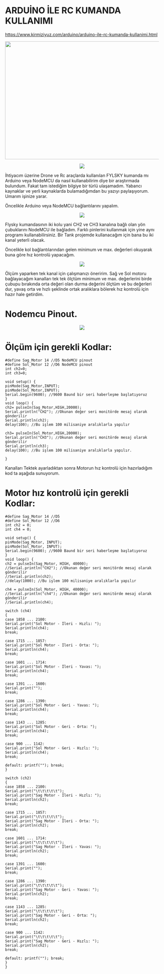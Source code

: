 # ARDUİNO İLE RC KUMANDA KULLANIMI


https://www.kirmiziyuz.com/arduino/arduino-ile-rc-kumanda-kullanimi.html

<p align="center">
  <img width="508" height="385" src="https://kirmiziyuz.com/wp-content/uploads/2021/06/Arduino_ile_Rc_Kumanda_Kullanimi_1.jpg">
</p>

<p align="center">
  <a href="www.youtube.com/watch?v=yP7OLZXwMiY">
  <img src="https://kirmiziyuz.com/wp-content/uploads/2021/06/youtube.jpg"/>
 </a>
</p>

                                     
İhtiyacım üzerine  Drone ve Rc araçlarda kullanılan FYLSKY kumanda mı Arduino veya NodeMCU da nasıl kullanabilirim diye bir araştırmada bulundum. Fakat tam istediğim bilgiye bir türlü ulaşamadım. Yabancı kaynaklar ve yerli kaynaklarda bulamadığımdan bu yazıyı paylaşıyorum. Umarım işinize yarar.

 

Öncelikle Arduino veya NodeMCU bağlantılarını yapalım.
<p align="center">
  <img src="https://kirmiziyuz.com/wp-content/uploads/2021/06/Arduino_ile_Rc_Kumanda_Kullanimi.jpg"/>
</p>

Flysky kumandasının iki kolu yani CH2 ve CH3  kanalına bağlı olan yön çubuklarını NodeMCU ile bağladım. Farklı pinlerini kullanmak için yine aynı programı kullanabilirsiniz. Bir Tank projemde kullanacağım için bana bu iki kanal yeterli olacak.

Öncelikle kol bağlantılarından gelen minimum ve max. değerleri okuyarak buna göre hız kontrolü yapacağım.

<p align="center">
  <img src="https://kirmiziyuz.com/wp-content/uploads/2021/06/Sinyal_Tablo.jpg"/>
</p>

Ölçüm yaparken tek kanal için çalışmanızı öneririm. Sağ ve Sol motoru bağlayacağım kanalları tek tek ölçtüm minimum ve max. değerlerini birde çubupu bırakında orta değeri olan durma değerini ölçtüm ve bu değerleri dur,  yavaş orta ve hızlı şeklinde ortak aralıklara bölerek hız kontrolü için hazır hale getirdim.

# Nodemcu Pinout.
<p align="center">
  <img src="https://kirmiziyuz.com/wp-content/uploads/2021/06/NodeMCUv3.0-pinout.jpg"/>
</p>

# Ölçüm için gerekli Kodlar:

```
#define Sag_Motor 14 //D5 NodeMCU pinout
#define Sol_Motor 12 //D6 NodeMCU pinout
int ch2=0;
int ch3=0;

void setup() {
pinMode(Sag_Motor,INPUT);
pinMode(Sol_Motor,INPUT);
Serial.begin(9600); //9600 Baund bir seri haberleşme başlatıyoruz
}
void loop() {
ch2= pulseIn(Sag_Motor,HIGH,20000);
Serial.println("CH2"); //Okunan değer seri monitörde mesaj olarak gönderilir
Serial.println(ch2);
delay(100); //Bu işlem 100 milisaniye aralıklarla yapılır

ch3= pulseIn(Sol_Motor,HIGH,20000);
Serial.println("CH3"); //Okunan değer seri monitörde mesaj olarak gönderilir
Serial.println(ch3);
delay(100); //Bu işlem 100 milisaniye aralıklarla yapılır.

}
```
Kanalları Tektek ayarladıktan sonra Motorun hız kontrolü için hazırladığım kod ta aşağıda sunuyorum.

# Motor hız kontrolü için gerekli Kodlar:
```
#define Sag_Motor 14 //D5
#define Sol_Motor 12 //D6
int ch2 = 0;
int ch4 = 0;

void setup() {
pinMode(Sag_Motor, INPUT);
pinMode(Sol_Motor, INPUT);
Serial.begin(9600); //9600 Baund bir seri haberleşme başlatıyoruz
}
void loop() {
ch2 = pulseIn(Sag_Motor, HIGH, 40000);
//Serial.println("CH2"); //Okunan değer seri monitörde mesaj olarak gönderilir
//Serial.println(ch2);
//delay(1000); //Bu işlem 100 milisaniye aralıklarla yapılır

ch4 = pulseIn(Sol_Motor, HIGH, 40000);
//Serial.println("ch4"); //Okunan değer seri monitörde mesaj olarak gönderilir
//Serial.println(ch4);

switch (ch4)
{
case 1858 ... 2100:
Serial.print("Sol Motor - İleri - Hızlı: ");
Serial.println(ch4);
break;

case 1715 ... 1857:
Serial.print("Sol Motor - İleri - Orta: ");
Serial.println(ch4);
break;

case 1601 ... 1714:
Serial.print("Sol Motor - İleri - Yavas: ");
Serial.println(ch4);
break;

case 1391 ... 1600:
Serial.print("");
break;

case 1286 ... 1390:
Serial.print("Sol Motor - Geri - Yavas: ");
Serial.println(ch4);
break;

case 1143 ... 1285:
Serial.print("Sol Motor - Geri - Orta: ");
Serial.println(ch4);
break;

case 900 ... 1142:
Serial.print("Sol Motor - Geri - Hızlı: ");
Serial.println(ch4);
break;

default: printf(""); break;
}

switch (ch2)
{
case 1858 ... 2100:
Serial.print("\t\t\t\t\t");
Serial.print("Sag Motor - İleri - Hızlı: ");
Serial.println(ch2);
break;

case 1715 ... 1857:
Serial.print("\t\t\t\t\t");
Serial.print("Sag Motor - İleri - Orta: ");
Serial.println(ch2);
break;

case 1601 ... 1714:
Serial.print("\t\t\t\t\t");
Serial.print("Sag Motor - İleri - Yavas: ");
Serial.println(ch2);
break;

case 1391 ... 1600:
Serial.print("");
break;

case 1286 ... 1390:
Serial.print("\t\t\t\t\t");
Serial.print("Sag Motor - Geri - Yavas: ");
Serial.println(ch2);
break;

case 1143 ... 1285:
Serial.print("\t\t\t\t\t");
Serial.print("Sag Motor - Geri - Orta: ");
Serial.println(ch2);
break;

case 900 ... 1142:
Serial.print("\t\t\t\t\t");
Serial.print("Sag Motor - Geri - Hızlı: ");
Serial.println(ch2);
break;

default: printf(""); break;
}
}
```

